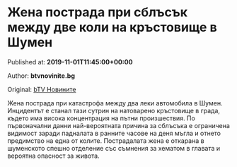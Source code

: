 
# Жена пострада при сблъсък между две коли на кръстовище в Шумен

Published at: **2019-11-01T11:45:00+00:00**

Author: **btvnovinite.bg**

Original: [bTV Новините](https://btvnovinite.bg/bulgaria/zhena-postrada-pri-sblasak-mezhdu-dve-koli-na-krastovishte-v-shumen.html)

Жена пострада при катастрофа между два леки автомобила в Шумен.
Инцидентът е станал тази сутрин на натоварено кръстовище в града, където има висока концентрация на пътни произшествия.
По първоначални данни най-вероятната причина за сблъсъка е ограничена видимост заради падналата в ранните часове на деня мъгла и отнето предимство на една от колите.
Пострадалата жена е откарана в шуменското спешно отделение със съмнения за хематом в главата и вероятна опасност за живота.
